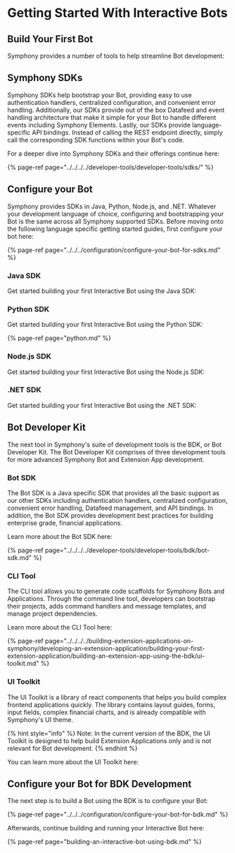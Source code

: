 # Getting Started With Interactive Bots

## Build Your First Bot

Symphony provides a number of tools to help streamline Bot development:

## Symphony SDKs

Symphony SDKs help bootstrap your Bot, providing easy to use authentication handlers, centralized configuration, and convenient error handling. Additionally, our SDKs provide out of the box Datafeed and event handling architecture that make it simple for your Bot to handle different events including Symphony Elements. Lastly, our SDKs provide language-specific API bindings. Instead of calling the REST endpoint directly, simply call the corresponding SDK functions within your Bot's code.

For a deeper dive into Symphony SDKs and their offerings continue here:

{% page-ref page="../../../../developer-tools/developer-tools/sdks/" %}

## Configure your Bot

Symphony provides SDKs in Java, Python, Node.js, and .NET. Whatever your development language of choice, configuring and bootstrapping your Bot is the same across all Symphony supported SDKs. Before moving onto the following language specific getting started guides, first configure your bot here:

{% page-ref page="../../../configuration/configure-your-bot-for-sdks.md" %}

### Java SDK

Get started building your first Interactive Bot using the Java SDK:

### Python SDK

Get started building your first Interactive Bot using the Python SDK:

{% page-ref page="python.md" %}

### Node.js SDK

Get started building your first Interactive Bot using the Node.js SDK:

### .NET SDK

Get started building your first Interactive Bot using the .NET SDK:

## Bot Developer Kit

The next tool in Symphony's suite of development tools is the BDK, or Bot Developer Kit. The Bot Developer Kit comprises of three development tools for more advanced Symphony Bot and Extension App development.

### Bot SDK

The Bot SDK is a Java specific SDK that provides all the basic support as our other SDKs including authentication handlers, centralized configuration, convenient error handling, Datafeed management, and API bindings. In addition, the Bot SDK provides development best practices for building enterprise grade, financial applications.

Learn more about the Bot SDK here:

{% page-ref page="../../../../developer-tools/developer-tools/bdk/bot-sdk.md" %}

### CLI Tool

The CLI tool allows you to generate code scaffolds for Symphony Bots and Applications. Through the command line tool, developers can bootstrap their projects, adds command handlers and message templates, and manage project dependencies.

Learn more about the CLI Tool here:

{% page-ref page="../../../../building-extension-applications-on-symphony/developing-an-extension-application/building-your-first-extension-application/building-an-extension-app-using-the-bdk/ui-toolkit.md" %}

### UI Toolkit

The UI Toolkit is a library of react components that helps you build complex frontend applications quickly. The library contains layout guides, forms, input fields, complex financial charts, and is already compatible with Symphony's UI theme.

{% hint style="info" %}
Note: In the current version of the BDK, the UI Toolkit is designed to help build Extension Applications only and is not relevant for Bot development.
{% endhint %}

You can learn more about the UI Toolkit here:

## Configure your Bot for BDK Development

The next step is to build a Bot using the BDK is to configure your Bot:

{% page-ref page="../../../configuration/configure-your-bot-for-bdk.md" %}

Afterwards, continue building and running your Interactive Bot here:

{% page-ref page="building-an-interactive-bot-using-bdk.md" %}

